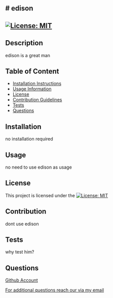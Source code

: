 
## # edison

## [![License: MIT](https://img.shields.io/badge/License-MIT-yellow.svg)](https://opensource.org/licenses/MIT)

## Description 

edison is a great man

## Table of Content
- [Installation Instructions](#installation)
- [Usage Information](#usage)
- [License](#license)
- [Contribution Guidelines](#contribution)
- [Tests](#tests)
- [Questions](#questions)


## Installation

no installation required

## Usage

no need to use edison as usage

## License

This project is licensed under the [![License: MIT](https://img.shields.io/badge/License-MIT-yellow.svg)](https://opensource.org/licenses/MIT)

## Contribution

dont use edison 

## Tests

why test him?

## Questions

[Github Account](https://www.github.com/edisonrocks)

[For additional questions reach our via my email](mailto:edison@somewhere.com)

